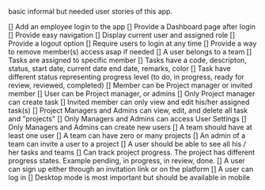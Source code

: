 basic informal but needed user stories of this app.

[] Add an employee login to the app
[] Provide a Dashboard page after login
[] Provide easy navigation
[] Display current user and assigned role
[] Provide a logout option
[] Require users to login at any time
[] Provide a way to remove member(s) access asap if needed
[] A user belongs to a team
[] Tasks are assigned to specific member
[] Tasks have a code, descripton, status, start date, current date end date, remarks, color
[] Task have different status representing progress level (to do, in progress, ready for review, reviewed, completed)
[] Member can be Project manager or invited member
[] User can be Project manager, or admins
[] Only Project manager can create task
[] Invited member can only view and edit his/her assigned task(s)
[] Project Managers and Admins can view, edit, and delete all task and "projects"
[] Only Managers and Admins can access User Settings
[] Only Managers and Admins can create new users
[] A team should have at least one user
[] A team can have zero or many projects
[] An admin of a team can invite a user to a project
[] A user should be able to see all his / her tasks and teams
[] Can track project progress. The project has different progress states. Example pending, in progress, in review, done.
[] A user can sign up either through an invitation link or on the platform
[] A user can log in
[] Desktop mode is most important but should be available in mobile
